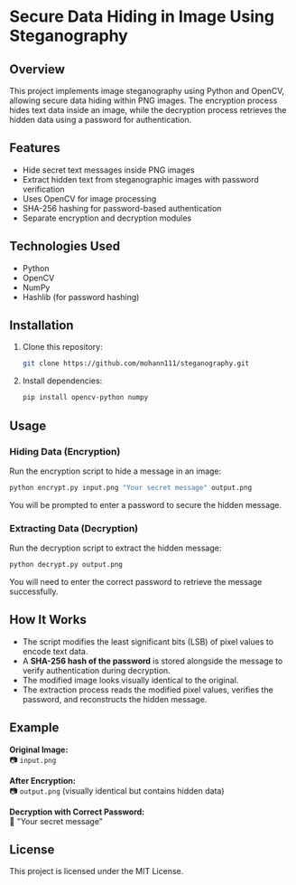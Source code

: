 # Secure Data Hiding in Image Using Steganography  

## Overview  
This project implements image steganography using Python and OpenCV, allowing secure data hiding within PNG images. The encryption process hides text data inside an image, while the decryption process retrieves the hidden data using a password for authentication.  

## Features  
- Hide secret text messages inside PNG images  
- Extract hidden text from steganographic images with password verification  
- Uses OpenCV for image processing  
- SHA-256 hashing for password-based authentication  
- Separate encryption and decryption modules  

## Technologies Used  
- Python  
- OpenCV  
- NumPy  
- Hashlib (for password hashing)  

## Installation  
1. Clone this repository:  
   ```bash
   git clone https://github.com/mohann111/steganography.git
   ```
2. Install dependencies:  
   ```bash
   pip install opencv-python numpy
   ```

## Usage  

### Hiding Data (Encryption)  
Run the encryption script to hide a message in an image:  
```bash
python encrypt.py input.png "Your secret message" output.png
```
You will be prompted to enter a password to secure the hidden message.

### Extracting Data (Decryption)  
Run the decryption script to extract the hidden message:  
```bash
python decrypt.py output.png
```
You will need to enter the correct password to retrieve the message successfully.

## How It Works  
- The script modifies the least significant bits (LSB) of pixel values to encode text data.  
- A **SHA-256 hash of the password** is stored alongside the message to verify authentication during decryption.  
- The modified image looks visually identical to the original.  
- The extraction process reads the modified pixel values, verifies the password, and reconstructs the hidden message.  

## Example  
**Original Image:**  
📷 `input.png`  

**After Encryption:**  
📷 `output.png` (visually identical but contains hidden data)  

**Decryption with Correct Password:**  
📝 "Your secret message"  

## License  
This project is licensed under the MIT License.  


